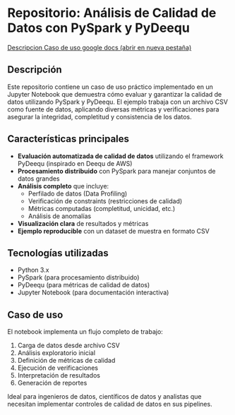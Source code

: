 # Repositorio: Análisis de Calidad de Datos con PySpark y PyDeequ
<a href="https://docs.google.com/document/d/1k-jGXtBwDMpaOr_TeJhDpDgq2cqjWSdd2-ltsQKMjwU/edit?usp=sharing" target="_blank" rel="noopener noreferrer">Descripcion Caso de uso google docs (abrir en nueva pestaña)</a>
## Descripción
Este repositorio contiene un caso de uso práctico implementado en un Jupyter Notebook que demuestra cómo evaluar y garantizar la calidad de datos utilizando PySpark y PyDeequ. El ejemplo trabaja con un archivo CSV como fuente de datos, aplicando diversas métricas y verificaciones para asegurar la integridad, completitud y consistencia de los datos.

## Características principales
- **Evaluación automatizada de calidad de datos** utilizando el framework PyDeequ (inspirado en Deequ de AWS)
- **Procesamiento distribuido** con PySpark para manejar conjuntos de datos grandes
- **Análisis completo** que incluye:
  - Perfilado de datos (Data Profiling)
  - Verificación de constraints (restricciones de calidad)
  - Métricas computadas (completitud, unicidad, etc.)
  - Análisis de anomalías
- **Visualización clara** de resultados y métricas
- **Ejemplo reproducible** con un dataset de muestra en formato CSV

## Tecnologías utilizadas
- Python 3.x
- PySpark (para procesamiento distribuido)
- PyDeequ (para métricas de calidad de datos)
- Jupyter Notebook (para documentación interactiva)


## Caso de uso
El notebook implementa un flujo completo de trabajo:
1. Carga de datos desde archivo CSV
2. Análisis exploratorio inicial
3. Definición de métricas de calidad
4. Ejecución de verificaciones
5. Interpretación de resultados
6. Generación de reportes

Ideal para ingenieros de datos, científicos de datos y analistas que necesitan implementar controles de calidad de datos en sus pipelines.
